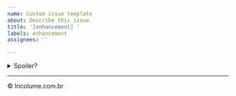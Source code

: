 ```yaml
---
name: Custom issue template
about: Describe this issue.
title: '[enhancement] '
labels: enhancement
assignees: ''

---
```



<details>
  <summary>Spoiler?</summary>

  **Passos necessários**:

  1. TDD válido;
  1. Cobertura de testes em 100% do código implementado;
  1. Executar e passar em todos os testes: `$ pytest`;
  1. Executar e passar em todos os linters homologados: `$ task lint`;
  1. Executar e passar no lint ruff: `$ task lint_ruff`;
  1. Executar e passar em todos os linters ativos `$ task lint_all`;

   **Considerar em caso de fatoração**:

  > modo pythônico

  > sem condicionais

  > estruturas performáticas

  > redução de complexidade ciclomática

  > análise assintótica de algoritmos (big O)

</details>

---
&copy; Incolume.com.br
